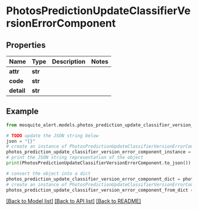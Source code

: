 # PhotosPredictionUpdateClassifierVersionErrorComponent


## Properties

Name | Type | Description | Notes
------------ | ------------- | ------------- | -------------
**attr** | **str** |  | 
**code** | **str** |  | 
**detail** | **str** |  | 

## Example

```python
from mosquito_alert.models.photos_prediction_update_classifier_version_error_component import PhotosPredictionUpdateClassifierVersionErrorComponent

# TODO update the JSON string below
json = "{}"
# create an instance of PhotosPredictionUpdateClassifierVersionErrorComponent from a JSON string
photos_prediction_update_classifier_version_error_component_instance = PhotosPredictionUpdateClassifierVersionErrorComponent.from_json(json)
# print the JSON string representation of the object
print(PhotosPredictionUpdateClassifierVersionErrorComponent.to_json())

# convert the object into a dict
photos_prediction_update_classifier_version_error_component_dict = photos_prediction_update_classifier_version_error_component_instance.to_dict()
# create an instance of PhotosPredictionUpdateClassifierVersionErrorComponent from a dict
photos_prediction_update_classifier_version_error_component_from_dict = PhotosPredictionUpdateClassifierVersionErrorComponent.from_dict(photos_prediction_update_classifier_version_error_component_dict)
```
[[Back to Model list]](../README.md#documentation-for-models) [[Back to API list]](../README.md#documentation-for-api-endpoints) [[Back to README]](../README.md)


